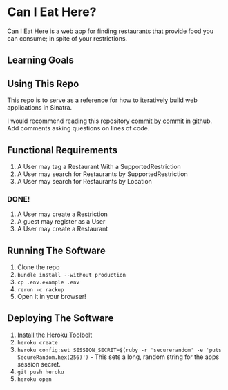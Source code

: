# Can I Eat Here?

Can I Eat Here is a web app for finding restaurants that provide food you can
consume; in spite of your restrictions.

## Learning Goals


## Using This Repo
This repo is to serve as a reference for how to iteratively build web
applications in Sinatra.

I would recommend reading this repository [commit by
commit](https://github.com/codeunion/can-i-eat-here/commits/master) in github.
Add comments asking questions on lines of code.


## Functional Requirements

1. A User may tag a Restaurant With a SupportedRestriction
1. A User may search for Restaurants by SupportedRestriction
1. A User may search for Restaurants by Location

### DONE!
1. A User may create a Restriction
1. A guest may register as a User
1. A User may create a Restaurant


## Running The Software

1. Clone the repo
1. `bundle install --without production`
1. `cp .env.example .env`
1. `rerun -c rackup`
1. Open it in your browser!


## Deploying The Software

1. [Install the Heroku
   Toolbelt](https://devcenter.heroku.com/articles/quickstart#step-2-install-the-heroku-toolbelt)
1. `heroku create`
1. `heroku config:set SESSION_SECRET=$(ruby -r 'securerandom' -e 'puts SecureRandom.hex(256)')` - This sets a long, random string for the apps session secret.
1. `git push heroku`
1. `heroku open`

